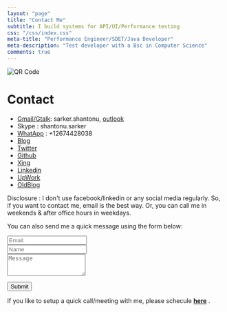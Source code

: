 ```yaml
---
layout: "page"
title: "Contact Me"
subtitle: I build systems for API/UI/Performance testing
css: "/css/index.css"
meta-title: "Performance Engineer/SDET/Java Developer"
meta-description: "Test developer with a Bsc in Computer Science"
comments: true
---
```


![QR Code](../img/QR.PNG)
# Contact 
- [Gmail/Gtalk](mailto:sarker.shantonu@gmail.com): sarker.shantonu, [outlook](mailto:sarker.shantonu@live.com)
- Skype : shantonu.sarker
- [WhatApp](https://we.me/+12674428038) : +12674428038
- [Blog](http://shantonu.com/)
- [Twitter](https://twitter.com/sarkershantonu)
- [Github](https://github.com/sarkershantonu)
- [Xing](https://www.xing.com/profile/Shantonu_Sarker)
- [Linkedin](https://www.linkedin.com/in/shantonusarker/)
- [UpWork](https://www.upwork.com/freelancers/~01497d9402c6e641ad)
- [OldBlog](https://shantonusarker.blogspot.com/)

Disclosure : I don't use facebook/linkedin or any social media regularly. So, if you want to contact me, email is the best way. Or, you can call me in weekends & after office hours in weekdays.  
<form action="https://formspree.io/mqkylzkq" method="POST" class="form" id="contact-form">
        <p>You can also send me a quick message using the form below:</p>
        <div class="row">
            <div class="col-xs-6">
                <input type="email" name="_replyto" class="form-control input-lg" placeholder="Email" title="Email">
            </div>
            <div class="col-xs-6">
                <input type="text" name="name" class="form-control input-lg" placeholder="Name" title="Name">
            </div>
        </div>
        <input type="hidden" name="_subject" value="New message[shantonu.com]">
        <textarea type="text" name="content" class="form-control input-lg" placeholder="Message" title="Message" required="required" rows="3"></textarea>
        <input type="text" name="_gotcha" style="display:none">
        <input type="hidden" name="_next" value="?message=Your message was sent successfully, thanks!" />

   <button type="submit" class="btn btn-lg btn-primary">Submit</button>
</form>

<p>If you like to setup a quick call/meeting with me, please schecule <a href="https://calendly.com/shantonu"><strong>here</strong></a> . </p>
<div class="calendly-inline-widget" data-url="https://calendly.com/shantonu/15min" style="min-width:320px;height:630px;"></div>
<script type="text/javascript" src="https://assets.calendly.com/assets/external/widget.js"></script>
   